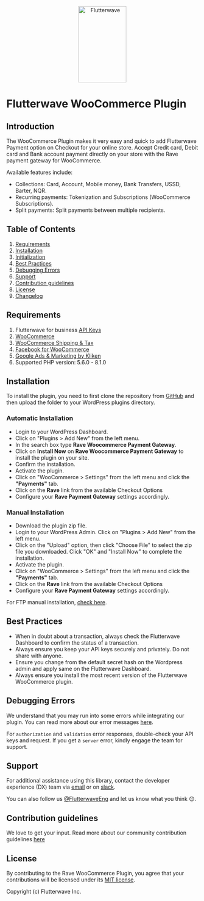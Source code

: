 <p align="center">
    <img title="Flutterwave" height="200" src="https://flutterwave.com/images/logo/full.svg" width="50%"/>
</p>

# Flutterwave WooCommerce Plugin

## Introduction

The WooCommerce Plugin makes it very easy and quick to add Flutterwave Payment option on Checkout for your online store. Accept Credit card, Debit card and Bank account payment directly on your store with the Rave payment gateway for WooCommerce.

Available features include:

- Collections: Card, Account, Mobile money, Bank Transfers, USSD, Barter, NQR.
- Recurring payments: Tokenization and Subscriptions (WooCommerce Subscriptions).
- Split payments: Split payments between multiple recipients.

## Table of Contents

1. [Requirements](#requirements)
2. [Installation](#installation)
3. [Initialization](#initialization)
4. [Best Practices](#best-practices)
5. [Debugging Errors](#debugging-errors)
6. [Support](#support)
7. [Contribution guidelines](#contribution-guidelines)
9. [License](#)
10. [Changelog](#)

## Requirements

1. Flutterwave for business [API Keys](https://developer.flutterwave.com/docs/integration-guides/authentication)
2. [WooCommerce](https://woocommerce.com/)
3. [WooCommerce Shipping & Tax](https://wordpress.org/plugins/woocommerce-services/)
4. [Facebook for WooCommerce](https://wordpress.org/plugins/facebook-for-woocommerce/)
5. [Google Ads & Marketing by Kliken](https://wordpress.org/plugins/kliken-marketing-for-google/)
6. Supported PHP version: 5.6.0 - 8.1.0

## Installation

To install the plugin, you need to first clone the repository from [GitHub](https://github.com/Flutterwave/rave-woocommerce) and then upload the folder to your WordPress plugins directory.

### Automatic Installation

- Login to your WordPress Dashboard.
- Click on "Plugins > Add New" from the left menu.
- In the search box type **Rave Woocommerce Payment Gateway**.
- Click on **Install Now** on **Rave Woocommerce Payment Gateway** to install the plugin on your site.
- Confirm the installation.
- Activate the plugin.
- Click on "WooCommerce > Settings" from the left menu and click the **"Payments"** tab.
- Click on the **Rave** link from the available Checkout Options
- Configure your **Rave Payment Gateway** settings accordingly.

### Manual Installation

- Download the plugin zip file.
- Login to your WordPress Admin. Click on "Plugins > Add New" from the left menu.
- Click on the "Upload" option, then click "Choose File" to select the zip file you downloaded. Click "OK" and "Install Now" to complete the installation.
- Activate the plugin.
- Click on "WooCommerce > Settings" from the left menu and click the **"Payments"** tab.
- Click on the **Rave** link from the available Checkout Options
- Configure your **Rave Payment Gateway** settings accordingly.

For FTP manual installation, [check here](http://codex.wordpress.org/Managing_Plugins#Manual_Plugin_Installation).

## Best Practices

- When in doubt about a transaction, always check the Flutterwave Dashboard to confirm the status of a transaction.
- Always ensure you keep your API keys securely and privately. Do not share with anyone.
- Ensure you change from the default secret hash on the Wordpress admin and apply same on the Flutterwave Dashboard.
- Always ensure you install the most recent version of the Flutterwave WooCommerce plugin.

## Debugging Errors

We understand that you may run into some errors while integrating our plugin. You can read more about our error messages [here](https://developer.flutterwave.com/docs/integration-guides/errors).

For `authorization` and `validation` error responses, double-check your API keys and request. If you get a `server` error, kindly engage the team for support.

## Support

For additional assistance using this library, contact the developer experience (DX) team via [email](mailto:developers@flutterwavego.com) or on [slack](https://bit.ly/34Vkzcg). 

You can also follow us [@FlutterwaveEng](https://twitter.com/FlutterwaveEng) and let us know what you think 😊.

## Contribution guidelines

We love to get your input. Read more about our community contribution guidelines [here](/CONTRIBUTING.md)

## License

By contributing to the Rave WooCommerce Plugin, you agree that your contributions will be licensed under its [MIT license](/LICENSE).

Copyright (c) Flutterwave Inc. 
